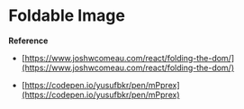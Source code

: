 # Foldable Image

**Reference**

- [https://www.joshwcomeau.com/react/folding-the-dom/](https://www.joshwcomeau.com/react/folding-the-dom/)

- [https://codepen.io/yusufbkr/pen/mPprex](https://codepen.io/yusufbkr/pen/mPprex)
